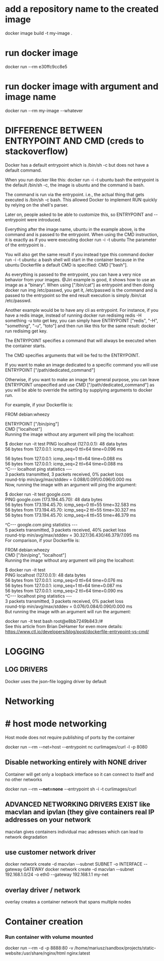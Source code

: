 # add a repository name to the created image
docker image build -t my-image .

# run docker image
docker run --rm e30ffc9cc8e5

# run docker image with argument and image name
 docker run --rm my-image --whatever

# DIFFERENCE BETWEEN ENTRYPOINT AND CMD (creds to stackoverflow)
Docker has a default entrypoint which is /bin/sh -c but does not have a default command.

When you run docker like this: docker run -i -t ubuntu bash the entrypoint is the default /bin/sh -c, the image is ubuntu and the command is bash.

The command is run via the entrypoint. i.e., the actual thing that gets executed is /bin/sh -c bash. This allowed Docker to implement RUN quickly by relying on the shell's parser.

Later on, people asked to be able to customize this, so ENTRYPOINT and --entrypoint were introduced.

Everything after the image name, ubuntu in the example above, is the command and is passed to the entrypoint. When using the CMD instruction, it is exactly as if you were executing
docker run -i -t ubuntu <cmd>
The parameter of the entrypoint is <cmd>.

You will also get the same result if you instead type this command docker run -i -t ubuntu: a bash shell will start in the container because in the ubuntu Dockerfile a default CMD is specified:
CMD ["bash"].

As everything is passed to the entrypoint, you can have a very nice behavior from your images. @Jiri example is good, it shows how to use an image as a "binary". When using ["/bin/cat"] as entrypoint and then doing docker run img /etc/passwd, you get it, /etc/passwd is the command and is passed to the entrypoint so the end result execution is simply /bin/cat /etc/passwd.

Another example would be to have any cli as entrypoint. For instance, if you have a redis image, instead of running docker run redisimg redis -H something -u toto get key, you can simply have ENTRYPOINT ["redis", "-H", "something", "-u", "toto"] and then run like this for the same result: docker run redisimg get key.

The ENTRYPOINT specifies a command that will always be executed when the container starts.

The CMD specifies arguments that will be fed to the ENTRYPOINT.

If you want to make an image dedicated to a specific command you will use ENTRYPOINT ["/path/dedicated_command"]

Otherwise, if you want to make an image for general purpose, you can leave ENTRYPOINT unspecified and use CMD ["/path/dedicated_command"] as you will be able to override the setting by supplying arguments to docker run.

For example, if your Dockerfile is:

FROM debian:wheezy  

ENTRYPOINT ["/bin/ping"]  
CMD ["localhost"]  
Running the image without any argument will ping the localhost:

$ docker run -it test
PING localhost (127.0.0.1): 48 data bytes  
56 bytes from 127.0.0.1: icmp_seq=0 ttl=64 time=0.096 ms    

56 bytes from 127.0.0.1: icmp_seq=1 ttl=64 time=0.088 ms  
56 bytes from 127.0.0.1: icmp_seq=2 ttl=64 time=0.088 ms  
^C--- localhost ping statistics ---  
3 packets transmitted, 3 packets received, 0% packet loss  
round-trip min/avg/max/stddev = 0.088/0.091/0.096/0.000 ms  
Now, running the image with an argument will ping the argument:  

$ docker run -it test google.com  
PING google.com (173.194.45.70): 48 data bytes  
56 bytes from 173.194.45.70: icmp_seq=0 ttl=55 time=32.583 ms  
56 bytes from 173.194.45.70: icmp_seq=2 ttl=55 time=30.327 ms  
56 bytes from 173.194.45.70: icmp_seq=4 ttl=55 time=46.379 ms  

^C--- google.com ping statistics ---  
5 packets transmitted, 3 packets received, 40% packet loss  
round-trip min/avg/max/stddev = 30.327/36.430/46.379/7.095 ms  
For comparison, if your Dockerfile is:

FROM debian:wheezy  
CMD ["/bin/ping", "localhost"]  
Running the image without any argument will ping the localhost:  

$ docker run -it test  
PING localhost (127.0.0.1): 48 data bytes  
56 bytes from 127.0.0.1: icmp_seq=0 ttl=64 time=0.076 ms  
56 bytes from 127.0.0.1: icmp_seq=1 ttl=64 time=0.087 ms   
56 bytes from 127.0.0.1: icmp_seq=2 ttl=64 time=0.090 ms  
^C--- localhost ping statistics ---  
3 packets transmitted, 3 packets received, 0% packet loss    
round-trip min/avg/max/stddev = 0.076/0.084/0.090/0.000 ms  
But running the image with an argument will run the argument:  

docker run -it test bash 
root@e8bb7249b843:/#  
See this article from Brian DeHamer for even more details: https://www.ctl.io/developers/blog/post/dockerfile-entrypoint-vs-cmd/  

# LOGGING
## LOG DRIVERS
Docker uses the json-file logging driver by default


# Networking
# # host mode networking
Host mode does not require publishing of ports by the container

docker run --rm --net=host --entrypoint nc curlimages/curl -l -p 8080


## Disable networking entirely with NONE driver
Container will get only a loopback interface so it can connect to itself and no other networks

docker run --rm **--net=none** --entrypoint sh -i -t curlimages/curl 

## ADVANCED NETWORKING DRIVERS EXIST like macvlan and ipvlan (they give containers real IP addresses on your network
macvlan gives containers individual mac adresses which can lead to network degradation 

## use customer network driver
docker network create -d macvlan --subnet SUBNET -o INTERFACE --gateway GATEWAY
docker network create -d macvlan --subnet 192.168.1.0/24 -o eth0 --gateway 192.168.1.1 my-net

## overlay driver / network
overlay creates a container network that spans multiple nodes



# Container creation
### Run container with volume mounted 
docker run --rm -d -p 8888:80 -v /home/mariusz/sandbox/projects/static-website:/usr/share/nginx/html nginx:latest
